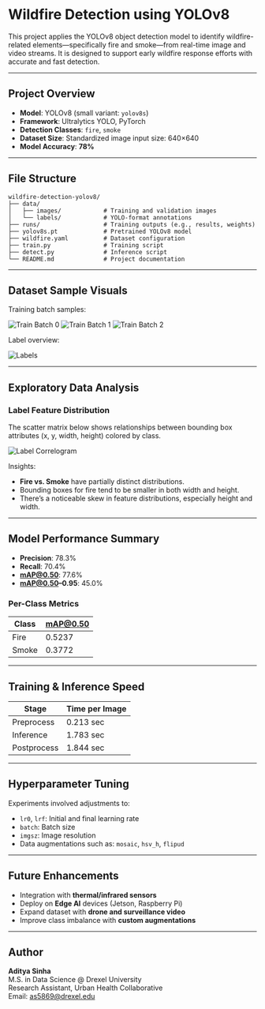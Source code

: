 # Wildfire Detection using YOLOv8

This project applies the YOLOv8 object detection model to identify wildfire-related elements—specifically fire and smoke—from real-time image and video streams. It is designed to support early wildfire response efforts with accurate and fast detection.

---

## Project Overview

- **Model**: YOLOv8 (small variant: `yolov8s`)
- **Framework**: Ultralytics YOLO, PyTorch
- **Detection Classes**: `fire`, `smoke`
- **Dataset Size**: Standardized image input size: 640×640
- **Model Accuracy**: **78%**

---

## File Structure

```
wildfire-detection-yolov8/
├── data/
│   ├── images/            # Training and validation images
│   └── labels/            # YOLO-format annotations
├── runs/                  # Training outputs (e.g., results, weights)
├── yolov8s.pt             # Pretrained YOLOv8 model
├── wildfire.yaml          # Dataset configuration
├── train.py               # Training script
├── detect.py              # Inference script
└── README.md              # Project documentation
```

---

## Dataset Sample Visuals

Training batch samples:

![Train Batch 0](./train_batch0.jpg)
![Train Batch 1](./train_batch1.jpg)
![Train Batch 2](./train_batch2.jpg)

Label overview:

![Labels](./labels.jpg)

---

## Exploratory Data Analysis

### Label Feature Distribution

The scatter matrix below shows relationships between bounding box attributes (x, y, width, height) colored by class.

![Label Correlogram](./labels_correlogram.jpg)

Insights:
- **Fire vs. Smoke** have partially distinct distributions.
- Bounding boxes for fire tend to be smaller in both width and height.
- There’s a noticeable skew in feature distributions, especially height and width.

---

## Model Performance Summary

- **Precision**: 78.3%
- **Recall**: 70.4%
- **mAP@0.50**: 77.6%
- **mAP@0.50–0.95**: 45.0%

### Per-Class Metrics
| Class  | mAP@0.50 |
|--------|----------|
| Fire   | 0.5237   |
| Smoke  | 0.3772   |

---

## Training & Inference Speed

| Stage        | Time per Image |
|--------------|----------------|
| Preprocess   | 0.213 sec      |
| Inference    | 1.783 sec      |
| Postprocess  | 1.844 sec      |

---

## Hyperparameter Tuning

Experiments involved adjustments to:
- `lr0`, `lrf`: Initial and final learning rate
- `batch`: Batch size
- `imgsz`: Image resolution
- Data augmentations such as: `mosaic`, `hsv_h`, `flipud`

---

## Future Enhancements

- Integration with **thermal/infrared sensors**
- Deploy on **Edge AI** devices (Jetson, Raspberry Pi)
- Expand dataset with **drone and surveillance video**
- Improve class imbalance with **custom augmentations**

---

## Author

**Aditya Sinha**  
M.S. in Data Science @ Drexel University  
Research Assistant, Urban Health Collaborative  
Email: as5869@drexel.edu
